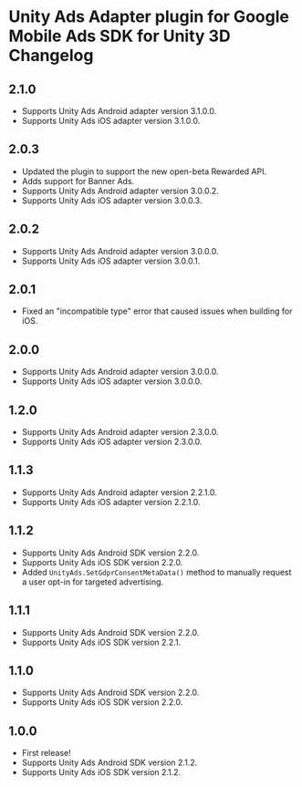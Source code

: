# Unity Ads Adapter plugin for Google Mobile Ads SDK for Unity 3D Changelog

## 2.1.0
- Supports Unity Ads Android adapter version 3.1.0.0.
- Supports Unity Ads iOS adapter version 3.1.0.0.

## 2.0.3
- Updated the plugin to support the new open-beta Rewarded API.
- Adds support for Banner Ads.
- Supports Unity Ads Android adapter version 3.0.0.2.
- Supports Unity Ads iOS adapter version 3.0.0.3.

## 2.0.2
- Supports Unity Ads Android adapter version 3.0.0.0.
- Supports Unity Ads iOS adapter version 3.0.0.1.

## 2.0.1
- Fixed an "incompatible type" error that caused issues when building for iOS.

## 2.0.0
- Supports Unity Ads Android adapter version 3.0.0.0.
- Supports Unity Ads iOS adapter version 3.0.0.0.

## 1.2.0
- Supports Unity Ads Android adapter version 2.3.0.0.
- Supports Unity Ads iOS adapter version 2.3.0.0.

## 1.1.3
- Supports Unity Ads Android adapter version 2.2.1.0.
- Supports Unity Ads iOS adapter version 2.2.1.0.

## 1.1.2
- Supports Unity Ads Android SDK version 2.2.0.
- Supports Unity Ads iOS SDK version 2.2.0.
- Added `UnityAds.SetGdprConsentMetaData()` method to manually request a user opt-in for targeted advertising.

## 1.1.1
- Supports Unity Ads Android SDK version 2.2.0.
- Supports Unity Ads iOS SDK version 2.2.1.

## 1.1.0
- Supports Unity Ads Android SDK version 2.2.0.
- Supports Unity Ads iOS SDK version 2.2.0.

## 1.0.0
- First release!
- Supports Unity Ads Android SDK version 2.1.2.
- Supports Unity Ads iOS SDK version 2.1.2.
